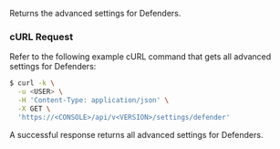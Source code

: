 Returns the advanced settings for Defenders.

### cURL Request

Refer to the following example cURL command that gets all advanced settings for Defenders:

```bash
$ curl -k \
  -u <USER> \
  -H 'Content-Type: application/json' \
  -X GET \
  'https://<CONSOLE>/api/v<VERSION>/settings/defender'
```

A successful response returns all advanced settings for Defenders.
